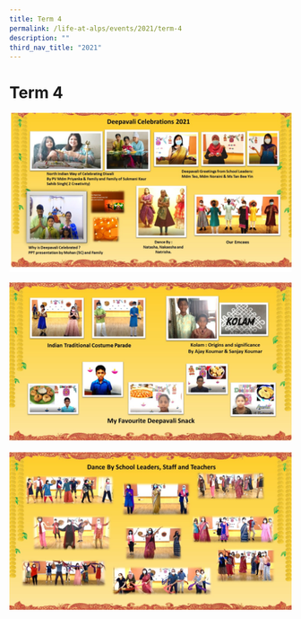 ```yaml
---
title: Term 4
permalink: /life-at-alps/events/2021/term-4
description: ""
third_nav_title: "2021"
---
```

# **Term 4**

![](/images/T4%20Slide1%20(1).jpg)

![](/images/T4%20Slide2%20(1).jpg)

![](/images/T4%20Slide3%20(2).jpg)